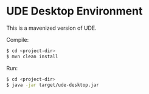 # UDE Desktop Environment

This is a mavenized version of UDE.

Compile:

```sh
$ cd <project-dir>
$ mvn clean install
```

Run:

```sh
$ cd <project-dir>
$ java -jar target/ude-desktop.jar
```